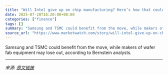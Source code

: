 ```yaml
---
title: "Will Intel give up on chip manufacturing? Here’s how that could have big ripple effects."
date: 2025-07-28T16:20:00+08:00
categories: ["finance"]
tags: []
summary: "Samsung and TSMC could benefit from the move, while makers of wafer fab equipment may lose out, according to Bernstein analysts."
source_url: "https://www.marketwatch.com/story/will-intel-give-up-on-chip-manufacturing-heres-how-that-could-have-big-ripple-effects-dd76aa75?mod=mw_rss_topstories"
---
```


Samsung and TSMC could benefit from the move, while makers of wafer fab equipment may lose out, according to Bernstein analysts.

---

*来源: [原文链接](https://www.marketwatch.com/story/will-intel-give-up-on-chip-manufacturing-heres-how-that-could-have-big-ripple-effects-dd76aa75?mod=mw_rss_topstories)*
